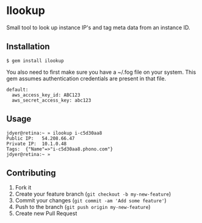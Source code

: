 # Ilookup

Small tool to look up instance IP's and tag meta data from an instance ID. 

## Installation

    $ gem install ilookup

You also need to first make sure you have a ~/.fog file on your system. This gem assumes authentication credentials are present in that file.

    default:
      aws_access_key_id: ABC123
      aws_secret_access_key: abc123
      


## Usage

    jdyer@retina:~ » ilookup i-c5d30aa8
    Public IP:   54.208.66.47
    Private IP:  10.1.0.48
    Tags:  {"Name"=>"i-c5d30aa8.phono.com"}
    jdyer@retina:~ »

## Contributing

1. Fork it
2. Create your feature branch (`git checkout -b my-new-feature`)
3. Commit your changes (`git commit -am 'Add some feature'`)
4. Push to the branch (`git push origin my-new-feature`)
5. Create new Pull Request
